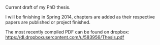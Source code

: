 Current draft of my PhD thesis.

I will be finishing in Spring 2014, chapters are added as their respective papers are published or project finished.

The most recently compiled PDF can be found on dropbox: https://dl.dropboxusercontent.com/u/583956/Thesis.pdf
